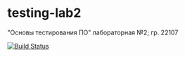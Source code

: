 # testing-lab2
"Основы тестирования ПО" лабораторная №2; гр. 22107

[![Build Status](https://travis-ci.org/NikonP/testing-lab2.svg?branch=master)](https://travis-ci.org/NikonP/testing-lab2)